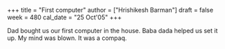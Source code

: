 +++
title = "First computer"
author = ["Hrishikesh Barman"]
draft = false
week = 480
cal_date = "25 Oct'05"
+++

Dad bought us our first computer in the house. Baba dada helped us set it up. My mind was blown. It was a compaq.
